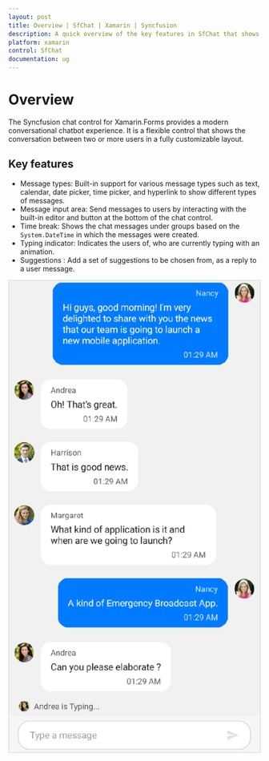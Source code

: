 ```yaml
---
layout: post
title: Overview | SfChat | Xamarin | Syncfusion
description: A quick overview of the key features in SfChat that shows the conversation between two or more users in a fully customizable layout.
platform: xamarin
control: SfChat
documentation: ug
---
```


# Overview

The Syncfusion chat control for Xamarin.Forms provides a modern conversational chatbot experience. It is a flexible control that shows the conversation between two or more users in a fully customizable layout.

## Key features

* Message types: Built-in support for various message types such as text, calendar, date picker, time picker, and hyperlink to show different types of messages.
* Message input area: Send messages to users by interacting with the built-in editor and button at the bottom of the chat control.
* Time break: Shows the chat messages under groups based on the `System.DateTime` in which the messages were created.
* Typing indicator: Indicates the users of, who are currently typing with an animation.
* Suggestions : Add a set of suggestions to be chosen from, as a reply to a user message.

![xamarin forms chat ui](SfChat_images/xamarin-forms-chat.png)